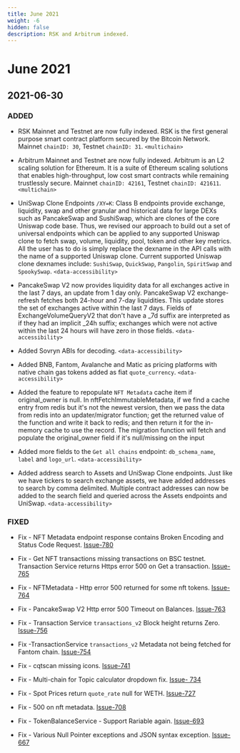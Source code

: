 ```yaml
---
title: June 2021
weight: -6
hidden: false
description: RSK and Arbitrum indexed.
---
```


# June 2021

## 2021-06-30
### ADDED
- RSK Mainnet and Testnet are now fully indexed. RSK is the first general purpose smart contract platform secured by the Bitcoin Network. Mainnet `chainID: 30`, Testnet `chainID: 31`. `<multichain>`

- Arbitrum Mainnet and Testnet are now fully indexed. Arbitrum is an L2 scaling solution for Ethereum. It is a suite of Ethereum scaling solutions that enables high-throughput, low cost smart contracts while remaining trustlessly secure. Mainnet `chainID: 42161`, Testnet `chainID: 421611`. `<multichain>`

- UniSwap Clone Endpoints `/XY=K`: 
Class B endpoints provide exchange, liquidity, swap and other granular and historical data for large DEXs such as PancakeSwap and SushiSwap, which are clones of the core Uniswap code base. Thus, we revised our approach to build out a set of universal endpoints which can be applied to any supported Uniswap clone to fetch swap, volume, liquidity, pool, token and other key metrics. All the user has to do is simply replace the dexname in the API calls with the name of a supported Uniswap clone.
Current supported Uniswap clone dexnames include:
`SushiSwap`, `QuickSwap`, `Pangolin`, `SpiritSwap` and `SpookySwap`. `<data-accessibility>`

- PancakeSwap V2 now provides liquidity data for all exchanges active in the last 7 days, an update from 1 day only. PancakeSwap V2 exchange-refresh fetches both 24-hour and 7-day liquidities. This update stores the set of exchanges active within the last 7 days. Fields of ExchangeVolumeQueryV2 that don't have a _7d suffix are interpreted as if they had an implicit _24h suffix; exchanges which were not active within the last 24 hours will have zero in those fields. `<data-accessibility>`

- Added Sovryn ABIs for decoding. `<data-accessibility>`

- Added BNB, Fantom, Avalanche and Matic as pricing platforms with native chain gas tokens added as fiat `quote_currency`. `<data-accessibility>`

- Added the feature to repopulate `NFT Metadata` cache item if original_owner is null. In nftFetchImmutableMetadata, if we find a cache entry from redis but it's not the newest version, then we pass the data from redis into an updater/migrator function; get the returned value of the function and write it back to redis; and then return it for the in-memory cache to use the record. The migration function will fetch and populate the original_owner field if it's null/missing on the input

- Added more fields to the `Get all chains` endpoint: `db_schema_name`, `label` and `logo_url`. `<data-accessibility>`

- Added address search to Assets and UniSwap Clone endpoints. Just like we have tickers to search exchange assets, we have added addresses to search by comma delimited. Multiple contract addresses can now be added to the search field and queried across the Assets endpoints and UniSwap. `<data-accessibility>`


### FIXED 
- Fix - NFT Metadata endpoint response contains Broken Encoding and Status Code Request. [Issue-780](https://github.com/covalenthq/scout/issues/780)

- Fix - Get NFT transactions missing transactions on BSC testnet. Transaction Service returns Https error 500 on Get a transaction. [Issue-765](https://github.com/covalenthq/scout/issues/765)

- Fix - NFTMetadata - Http error 500 returned for some nft tokens. [Issue-764](https://github.com/covalenthq/scout/issues/764)

- Fix - PancakeSwap V2 Http error 500 Timeout on Balances. [Issue-763](https://github.com/covalenthq/scout/issues/763)

- Fix - Transaction Service `transactions_v2` Block height returns Zero. [Issue-756](https://github.com/covalenthq/scout/issues/756)

- Fix -TransactionService `transactions_v2` Metadata not being fetched for Fantom chain. [Issue-754](https://github.com/covalenthq/scout/issues/754)

- Fix - cqtscan missing icons. [Issue-741](https://github.com/covalenthq/scout/issues/741)

- Fix - Multi-chain for Topic calculator dropdown fix. [Issue- 734](https://github.com/covalenthq/scout/issues/734)

- Fix - Spot Prices return `quote_rate` null for WETH. [Issue-727](https://github.com/covalenthq/scout/issues/727)

- Fix - 500 on nft metadata. [Issue-708](https://github.com/covalenthq/scout/issues/708)

- Fix - TokenBalanceService - Support Rariable again. [Issue-693](https://github.com/covalenthq/scout/issues/693)

- Fix - Various Null Pointer exceptions and JSON syntax exception. [Issue-667](https://github.com/covalenthq/scout/issues/667)

&nbsp;
